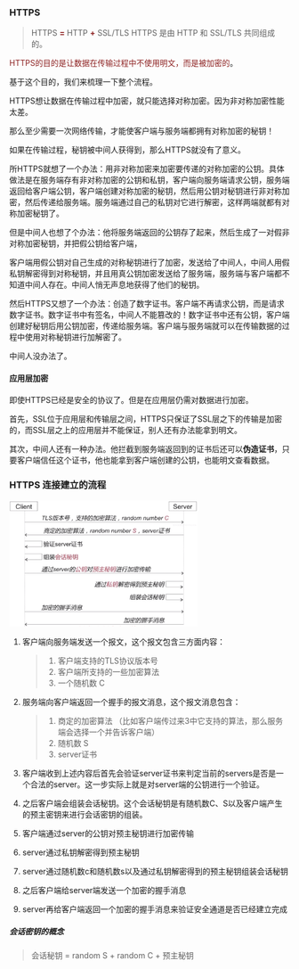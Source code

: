 ### HTTPS

> HTTPS<font color=#8e2323> **=**</font> HTTP <font color=#8e2323> **+**</font> SSL/TLS   HTTPS 是由 HTTP 和 SSL/TLS 共同组成的。

<font color=#8e2323> HTTPS的目的是让数据在传输过程中不使用明文，而是被加密的</font>。

基于这个目的，我们来梳理一下整个流程。

HTTPS想让数据在传输过程中加密，就只能选择对称加密。因为非对称加密性能太差。

那么至少需要一次网络传输，才能使客户端与服务端都拥有对称加密的秘钥！

如果在传输过程，秘钥被中间人获得到，那么HTTPS就没有了意义。

所HTTPS就想了一个办法：用非对称加密来加密要传递的对称加密的公钥。具体做法是在服务端存有非对称加密的公钥和私钥，客户端向服务端请求公钥，服务端返回给客户端公钥，客户端创建对称加密的秘钥，然后用公钥对秘钥进行非对称加密，然后传递给服务端。服务端通过自己的私钥对它进行解密，这样两端就都有对称加密秘钥了。

但是中间人也想了个办法：他将服务端返回的公钥存了起来，然后生成了一对假非对称加密秘钥，并把假公钥给客户端，

客户端用假公钥对自己生成的对称秘钥进行了加密，发送给了中间人，中间人用假私钥解密得到对称秘钥，并且用真公钥加密发送给了服务端，服务端与客户端都不知道中间人存在。中间人悄无声息地获得了他们的秘钥。

然后HTTPS又想了一个办法：创造了数字证书。客户端不再请求公钥，而是请求数字证书。数字证书中有签名，中间人不能篡改的！数字证书中还有公钥，客户端创建好秘钥后用公钥加密，传递给服务端。客户端与服务端就可以在传输数据的过程中使用对称秘钥进行加解密了。

中间人没办法了。

#### 应用层加密

即使HTTPS已经是安全的协议了。但是在应用层仍需对数据进行加密。

首先，SSL位于应用层和传输层之间，HTTPS只保证了SSL层之下的传输是加密的，而SSL层之上的应用层并不能保证，别人还有办法能拿到明文。

其次，中间人还有一种办法。他拦截到服务端返回到的证书后还可以**伪造证书**，只要客户端信任这个证书，他也能拿到客户端创建的公钥，也能明文查看数据。

### HTTPS 连接建立的流程

<img src="https://raw.githubusercontent.com/JuunChen/Knowledge/master/ImageFolder/8-3-1-https.png" style="zoom:33%;" />

1. 客户端向服务端发送一个报文，这个报文包含三方面内容：

   > 1. 客户端支持的TLS协议版本号
   > 2. 客户端所支持的一些加密算法
   > 3. 一个随机数 C 

2. 服务端向客户端返回一个握手的报文消息，这个报文消息包含：

   > 1. 商定的加密算法 （比如客户端传过来3中它支持的算法，那么服务端会选择一个并告诉客户端）
   > 2. 随机数 S
   > 3. server证书

3. 客户端收到上述内容后首先会验证server证书来判定当前的servers是否是一个合法的server。这一步实际上就是对server端的公钥进行一个验证。
4. 之后客户端会组装会话秘钥。这个会话秘钥是有随机数C、S以及客户端产生的预主密钥来进行会话密钥的组装。
5. 客户端通过server的公钥对预主秘钥进行加密传输
6. server通过私钥解密得到预主秘钥
7. server通过随机数c和随机数s以及通过私钥解密得到的预主秘钥组装会话秘钥
8. 之后客户端给server端发送一个加密的握手消息
9. server再给客户端返回一个加密的握手消息来验证安全通道是否已经建立完成

##### 会话密钥的概念

> 会话秘钥 = random S + random C + 预主秘钥

